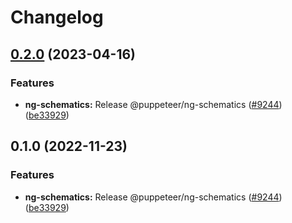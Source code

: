 # Changelog

## [0.2.0](https://github.com/puppup420247-org/puppeteer/compare/ng-schematics-v0.1.0...ng-schematics-v0.2.0) (2023-04-16)


### Features

* **ng-schematics:** Release @puppeteer/ng-schematics ([#9244](https://github.com/puppup420247-org/puppeteer/issues/9244)) ([be33929](https://github.com/puppup420247-org/puppeteer/commit/be33929770e473992ad49029e6d038d36591e108))

## 0.1.0 (2022-11-23)


### Features

* **ng-schematics:** Release @puppeteer/ng-schematics ([#9244](https://github.com/puppeteer/puppeteer/issues/9244)) ([be33929](https://github.com/puppeteer/puppeteer/commit/be33929770e473992ad49029e6d038d36591e108))
